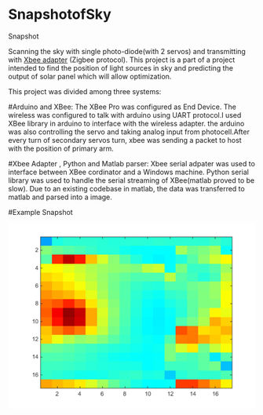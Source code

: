 # SnapshotofSky

 Snapshot

Scanning the sky  with single photo-diode(with 2 servos) and
transmitting with [Xbee adapter](http://www.digi.com/products/xbee-rf-solutions/modules/xbee-pro-900hp) (Zigbee protocol).
This project is a part of a project intended to find the position of light
sources in sky and predicting the output of solar panel which will allow
optimization.

This project was divided among three systems: 

#Arduino and XBee: 
The XBee Pro was configured as End Device. The wireless was configured to talk with arduino using UART protocol.I used XBee library in arduino to interface with the wireless adapter.
the arduino was also controlling the servo and taking analog input from photocell.After every turn of secondary servos turn, xbee was sending a packet to host with the position of primary arm. 

#Xbee Adapter , Python and Matlab parser: 
Xbee serial adpater was used to interface between XBee cordinator and a Windows machine. Python serial library was used to handle the serial streaming of XBee(matlab proved to be slow). 
Due to an existing codebase in matlab, the data was transferred to matlab and parsed into a image.


#Example Snapshot

![alt Image(based on relative brightness) ](example_snapshot.png)
